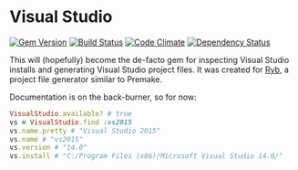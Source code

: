 # Visual Studio

[![Gem Version](https://img.shields.io/gem/v/visual_studio.svg)](https://rubygems.org/gems/visual_studio)
[![Build Status](https://img.shields.io/travis/mtwilliams/visual_studio/master.svg)](https://travis-ci.org/mtwilliams/visual_studio)
[![Code Climate](https://img.shields.io/codeclimate/github/mtwilliams/visual_studio.svg)](https://codeclimate.com/github/mtwilliams/visual_studio)
[![Dependency Status](https://img.shields.io/gemnasium/mtwilliams/visual_studio.svg)](https://gemnasium.com/mtwilliams/visual_studio)

This will (hopefully) become the de-facto gem for inspecting Visual Studio installs and generating Visual Studio project files. It was created for [Ryb](https://github.com/mtwilliams/ryb), a project file generator similar to Premake.

Documentation is on the back-burner, so for now:

```ruby
VisualStudio.available? # true
vs = VisualStudio.find :vs2015
vs.name.pretty # "Visual Studio 2015"
vs.name # "vs2015"
vs.version # "14.0"
vs.install # "C:/Program Files (x86)/Microsoft Visual Studio 14.0/"
```
